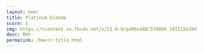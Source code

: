 ```yaml
---
layout: beer
title: Platinum blonde
score: 5
img: https://scontent.xx.fbcdn.net/v/t1.0-0/p480x480/576008_10151563947183745_1748647687_n.jpg?oh=d61da959e0e0e166554b180da8d357b2&oe=587B6D80
desc: Meh
permalink: /beer/:title.html
---
```

